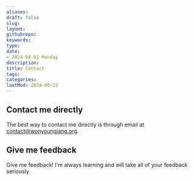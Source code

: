 ```yaml
---
aliases: 
draft: false
slug: 
layout: 
githubrepo: 
keywords: 
type: 
date:
- 2024-04-01 Monday
description: 
title: Contact
tags:
categories:
lastMod: 2024-06-22
---
```

## Contact me directly

The best way to contact me directly is through email at [contact@wonyoungjang.org](mailto:contact@wonyoungjang.org).

## Give me feedback

Give me feedback! I'm always learning and will take all of your feedback seriously.

